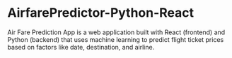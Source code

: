 # AirfarePredictor-Python-React
Air Fare Prediction App is a web application built with React (frontend) and Python (backend) that uses machine learning to predict flight ticket prices based on factors like date, destination, and airline.
